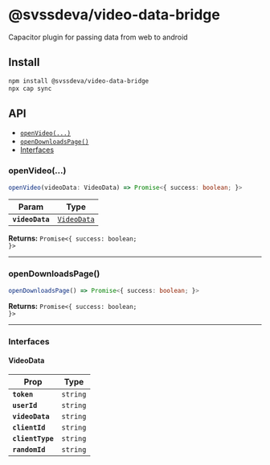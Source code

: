# @svssdeva/video-data-bridge

Capacitor plugin for passing data from web to android

## Install

```bash
npm install @svssdeva/video-data-bridge
npx cap sync
```

## API

<docgen-index>

* [`openVideo(...)`](#openvideo)
* [`openDownloadsPage()`](#opendownloadspage)
* [Interfaces](#interfaces)

</docgen-index>

<docgen-api>
<!--Update the source file JSDoc comments and rerun docgen to update the docs below-->

### openVideo(...)

```typescript
openVideo(videoData: VideoData) => Promise<{ success: boolean; }>
```

| Param           | Type                                            |
| --------------- | ----------------------------------------------- |
| **`videoData`** | <code><a href="#videodata">VideoData</a></code> |

**Returns:** <code>Promise&lt;{ success: boolean; }&gt;</code>

--------------------


### openDownloadsPage()

```typescript
openDownloadsPage() => Promise<{ success: boolean; }>
```

**Returns:** <code>Promise&lt;{ success: boolean; }&gt;</code>

--------------------


### Interfaces


#### VideoData

| Prop             | Type                |
| ---------------- | ------------------- |
| **`token`**      | <code>string</code> |
| **`userId`**     | <code>string</code> |
| **`videoData`**  | <code>string</code> |
| **`clientId`**   | <code>string</code> |
| **`clientType`** | <code>string</code> |
| **`randomId`**   | <code>string</code> |

</docgen-api>
